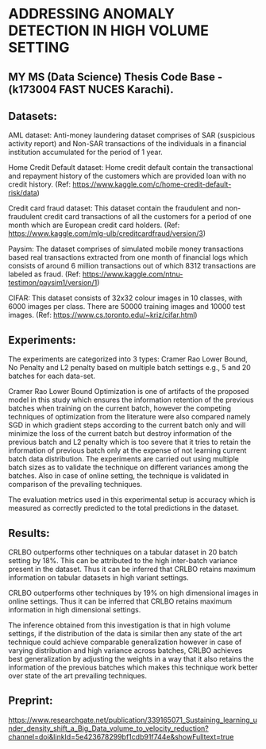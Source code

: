 # ADDRESSING ANOMALY DETECTION IN HIGH VOLUME SETTING

MY MS (Data Science) Thesis Code Base - (k173004 FAST NUCES Karachi).
---------------------------------------------------------------------

## Datasets:

AML dataset: Anti-money laundering dataset comprises of SAR (suspicious activity report) and Non-SAR transactions of the individuals in a financial institution accumulated for the period of 1 year.
    
Home Credit Default dataset: Home credit default contain the transactional and repayment history of the customers which are provided loan with no credit history. (Ref: https://www.kaggle.com/c/home-credit-default-risk/data)
    
Credit card fraud dataset: This dataset contain the fraudulent and non-fraudulent credit card transactions of all the customers for a period of one month which are European credit card holders. (Ref: https://www.kaggle.com/mlg-ulb/creditcardfraud/version/3)
    
Paysim: The dataset comprises of simulated mobile money transactions based real transactions extracted from one month of financial logs which consists of around 6 million transactions out of which 8312 transactions are labeled as fraud. (Ref: https://www.kaggle.com/ntnu-testimon/paysim1/version/1)
    
CIFAR: This dataset consists of 32x32 colour images in 10 classes, with 6000 images per class. There are 50000 training images and 10000 test images. (Ref: https://www.cs.toronto.edu/~kriz/cifar.html)

## Experiments: 

The experiments are categorized into 3 types: 
Cramer Rao Lower Bound, No Penalty and L2 penalty based on multiple batch settings e.g., 5 and 20 batches for each data-set. 

Cramer Rao Lower Bound Optimization is one of artifacts of the proposed model in this study which ensures the information retention of the previous batches when training on the current batch, however the competing techniques of optimization from the literature were also compared namely SGD in which gradient steps according to the current batch only and will minimize the loss of the current batch but destroy information of the previous batch and L2 penalty which is too severe that it tries to retain the information of  previous batch only at the expense of not learning current batch data distribution. The experiments are carried out using multiple batch sizes as to validate the technique on different variances among the batches. Also in case of online setting, the technique is validated in comparison of the prevailing techniques.

The evaluation metrics used in this experimental setup is accuracy which is measured as correctly predicted to the total predictions in the dataset.

## Results:

CRLBO outperforms other techniques on a tabular dataset in 20 batch setting by 18\%. This can be attributed to the high inter-batch variance present in the dataset. Thus it can be inferred that CRLBO retains maximum information on tabular datasets in high variant settings.

CRLBO outperforms other techniques by 19\% on high dimensional images in online settings. Thus it can be inferred that CRLBO retains maximum information in high dimensional settings.

The inference obtained from this investigation is that in high volume settings, if the distribution of the data is similar then any state of the art technique could achieve comparable generalization however in case of varying distribution and high variance across batches, CRLBO  achieves best generalization by adjusting the weights in a way that it also retains the information of the previous batches which makes this technique work better over state of the art prevailing techniques. 

## Preprint: 
https://www.researchgate.net/publication/339165071_Sustaining_learning_under_density_shift_a_Big_Data_volume_to_velocity_reduction?channel=doi&linkId=5e423678299bf1cdb91f744e&showFulltext=true

